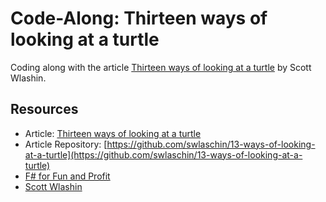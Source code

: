 # Code-Along: Thirteen ways of looking at a turtle

Coding along with the article [Thirteen ways of looking at a turtle](https://fsharpforfunandprofit.com/posts/13-ways-of-looking-at-a-turtle/) by Scott Wlashin.  

## Resources
* Article: [Thirteen ways of looking at a turtle](https://fsharpforfunandprofit.com/posts/13-ways-of-looking-at-a-turtle/)
* Article Repository: [https://github.com/swlaschin/13-ways-of-looking-at-a-turtle](https://github.com/swlaschin/13-ways-of-looking-at-a-turtle)
* [F# for Fun and Profit](https://fsharpforfunandprofit.com/)
* [Scott Wlashin](https://twitter.com/ScottWlaschin)